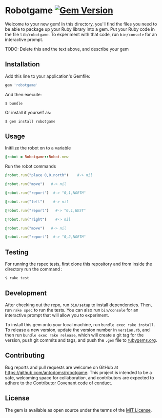 # Robotgame [![Gem Version](https://badge.fury.io/rb/robotgame.svg)](https://badge.fury.io/rb/robotgame)

Welcome to your new gem! In this directory, you'll find the files you need to be able to package up your Ruby library into a gem. Put your Ruby code in the file `lib/robotgame`. To experiment with that code, run `bin/console` for an interactive prompt.

TODO: Delete this and the text above, and describe your gem

## Installation

Add this line to your application's Gemfile:

```ruby
gem 'robotgame'
```

And then execute:

    $ bundle

Or install it yourself as:

    $ gem install robotgame

## Usage

Initilize the robot on to a variable
```ruby
@robot = Robotgame::Robot.new
```

Run the robot commands
```ruby
@robot.run("place 0,0,north")    #-> nil

@robot.run("move")   #-> nil

@robot.run("report")  #-> "0,1,NORTH"

@robot.run("left")    #-> nil

@robot.run("report")   #-> "0,1,WEST"

@robot.run("right")    #-> nil

@robot.run("move")   #-> nil

@robot.run("report")  #-> "0,2,NORTH"

```

## Testing
For running the rspec tests, first clone this repository and from inside the directory run the command :

    $ rake test

## Development

After checking out the repo, run `bin/setup` to install dependencies. Then, run `rake spec` to run the tests. You can also run `bin/console` for an interactive prompt that will allow you to experiment.

To install this gem onto your local machine, run `bundle exec rake install`. To release a new version, update the version number in `version.rb`, and then run `bundle exec rake release`, which will create a git tag for the version, push git commits and tags, and push the `.gem` file to [rubygems.org](https://rubygems.org).

## Contributing

Bug reports and pull requests are welcome on GitHub at https://github.com/antodoms/robotgame. This project is intended to be a safe, welcoming space for collaboration, and contributors are expected to adhere to the [Contributor Covenant](http://contributor-covenant.org) code of conduct.


## License

The gem is available as open source under the terms of the [MIT License](http://opensource.org/licenses/MIT).

